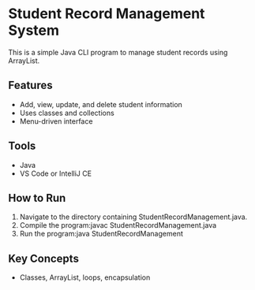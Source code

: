 # Student Record Management System

This is a simple Java CLI program to manage student records using ArrayList.

## Features
- Add, view, update, and delete student information
- Uses classes and collections
- Menu-driven interface

## Tools
- Java
- VS Code or IntelliJ CE

## How to Run
1. Navigate to the directory containing StudentRecordManagement.java.
2. Compile the program:javac StudentRecordManagement.java
3. Run the program:java StudentRecordManagement

## Key Concepts
- Classes, ArrayList, loops, encapsulation
